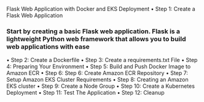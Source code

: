 Flask Web Application with Docker and EKS Deployment
•	Step 1: Create a Flask Web Application
### Start by creating a basic Flask web application. Flask is a lightweight Python web framework that allows you to build web applications with ease
•	Step 2: Create a Dockerfile
•	Step 3: Create a requirements.txt File
•	Step 4: Preparing Your Environment
•	Step 5: Build and Push Docker Image to Amazon ECR
•	Step 6: Step 6: Create Amazon ECR Repository
•	Step 7: Setup Amazon EKS Cluster Requirements
•	Step 8: Creating an Amazon EKS cluster
•	Step 9: Create a Node Group
•	Step 10: Create a Kubernetes Deployment
•	Step 11: Test The Application
•	Step 12: Cleanup
